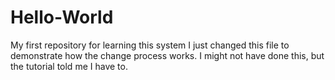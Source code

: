 # Hello-World
My first repository for learning this system
I just changed this file to demonstrate how the change process works.  I might not have done this, but the tutorial told me I have to. 
